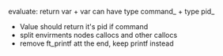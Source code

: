 evaluate: return var
    + var can have type command_
    + type pid_

+ Value should return it's pid if command
+ split envirments nodes callocs and other callocs
+ remove ft_printf att the end, keep printf instead